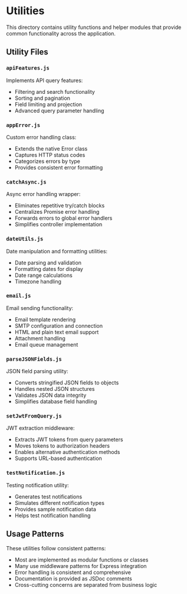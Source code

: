 # Utilities

This directory contains utility functions and helper modules that provide common functionality across the application.

## Utility Files

### `apiFeatures.js`
Implements API query features:
- Filtering and search functionality
- Sorting and pagination
- Field limiting and projection
- Advanced query parameter handling

### `appError.js`
Custom error handling class:
- Extends the native Error class
- Captures HTTP status codes
- Categorizes errors by type
- Provides consistent error formatting

### `catchAsync.js`
Async error handling wrapper:
- Eliminates repetitive try/catch blocks
- Centralizes Promise error handling
- Forwards errors to global error handlers
- Simplifies controller implementation

### `dateUtils.js`
Date manipulation and formatting utilities:
- Date parsing and validation
- Formatting dates for display
- Date range calculations
- Timezone handling

### `email.js`
Email sending functionality:
- Email template rendering
- SMTP configuration and connection
- HTML and plain text email support
- Attachment handling
- Email queue management

### `parseJSONFields.js`
JSON field parsing utility:
- Converts stringified JSON fields to objects
- Handles nested JSON structures
- Validates JSON data integrity
- Simplifies database field handling

### `setJwtFromQuery.js`
JWT extraction middleware:
- Extracts JWT tokens from query parameters
- Moves tokens to authorization headers
- Enables alternative authentication methods
- Supports URL-based authentication

### `testNotification.js`
Testing notification utility:
- Generates test notifications
- Simulates different notification types
- Provides sample notification data
- Helps test notification handling

## Usage Patterns

These utilities follow consistent patterns:
- Most are implemented as modular functions or classes
- Many use middleware patterns for Express integration
- Error handling is consistent and comprehensive
- Documentation is provided as JSDoc comments
- Cross-cutting concerns are separated from business logic 